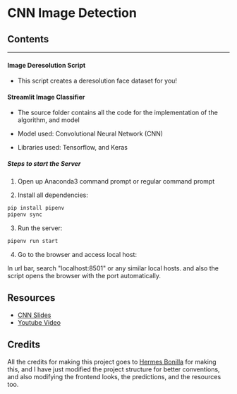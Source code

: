 # CNN Image Detection

## Contents
---
  #### Image Deresolution Script
  - This script creates a deresolution face dataset for you!
  
  #### Streamlit Image Classifier
  
  - The source folder contains all the code for the implementation of the algorithm, and model
  
  - Model used: Convolutional Neural Network (CNN)
  - Libraries used: Tensorflow, and Keras
    
##### Steps to start the Server
    
  1. Open up Anaconda3 command prompt or regular command prompt
  
  2. Install all dependencies:
  ```sh
  pip install pipenv
  pipenv sync
  ```
  
  3. Run the server:
  ```sh
  pipenv run start
  ```
      
  4. Go to the browser and access local host:
  <p>In url bar, search "localhost:8501" or any similar local hosts. and also the script opens the browser with the port automatically.</p>
      

## Resources
- [CNN Slides](https://docs.google.com/presentation/d/1a0WRuEHIr7HNCJbs-l3ocstHtAtfSL8GbBNvRIgH0lU/edit#slide=id.g96c15fa444_1_3)
- [Youtube Video](https://www.youtube.com/watch?v=N7V_5FmjOug&feature=youtu.be&t=438)

## Credits

All the credits for making this project goes to [Hermes Bonilla](https://github.com/HermesBonilla) for making this, and I have just modified the project structure for better conventions, and also modifying the frontend looks, the predictions, and the resources too.
